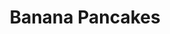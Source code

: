---
title: Banana Pancakes
metadata:
  title: Banana Pancakes
  source: https://www.panmacmillan.com/blogs/lifestyle-wellbeing/joe-wicks-protein-pancakes-recipe-body-coach
  course: Breakfast
  servings: '1'
ingredients:
- name: oats
  amount: 25 g
- name: protein powder
  amount: 1 scoop
- name: baking powder
  amount: 1 pinch
- name: banana
  amount: '1'
- name: egg
  amount: '1'
- name: coconut oil
  amount: 1 tsp
cookware:
- name: blender
- name: frying pan
- name: spatula
steps:
- description: Put banana, protein powder, egg, oats and baking powder into the blender
    and whizz until smooth.
- description: Add coconut oil to a frying pan on a high heat and then add a scoop
    of the mixture to the pan to cook (I use a 1/4 cup measure). Cook until it's solidified
    and then flip with a spatula to cook the other side.
- description: Work your way through the rest of the mixture, and then serve with
    your favourite toppings.

---